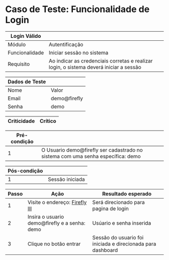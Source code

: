 # Caso de Teste: Funcionalidade de Login

| Login Válido |                |
|--------------|----------------|
| Módulo       | Autentificação |
| Funcionalidade | Iniciar sessão no sistema |
| Requisito    | Ao indicar as credenciais corretas e realizar login, o sistema deverá iniciar a sessão |

| Dados de Teste |               |
|--------------  |---------------|
| Nome  | Valor |
| Email | demo@firefly |
| Senha | demo |


| Criticidade | Crítico |
|-------------|---------| 

| Pré-condição |               |
|--------------|---------------|
| 1 | O Usuario demo@firefly ser cadastrado no sistema com uma senha específica: demo |

| Pós-condição |               |
|--------------|---------------|
| 1 | Sessão iniciada |    


| Passo | Ação | Resultado esperado | 
|------|------|----------------------|
| 1 | Visite o endereço: [Firefly III](https://demo.firefly-iii.org/login) | Será direcionado para pagina de login | Sucesso |
| 2 | Insira o usuario demo@firefly e a senha: demo | Usúario e senha inserida | Sucesso |
| 3 | Clique no botão entrar | Sessão do usuario foi iniciada e direcionada para dashboard |